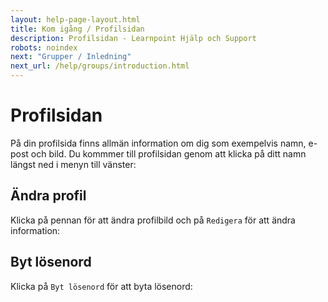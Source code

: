 ```yaml
---
layout: help-page-layout.html
title: Kom igång / Profilsidan
description: Profilsidan - Learnpoint Hjälp och Support
robots: noindex
next: "Grupper / Inledning"
next_url: /help/groups/introduction.html
---
```


# Profilsidan

<!-- only-in-swedish.html -->

På din profilsida finns allmän information om dig som exempelvis namn, e-post och bild. Du kommmer till profilsidan genom att klicka på ditt namn längst ned i menyn till vänster:

<!-- desktop-screenshot.html, { src: "_assets/profile-page.png", alt: "Profilsida", theme: "light" } -->

## Ändra profil

Klicka på pennan för att ändra profilbild och på `Redigera` för att ändra information:

<!-- desktop-screenshot.html, { src: "_assets/profile-page-edit.png", alt: "Redigera profil", theme: "light" } -->

## Byt lösenord

Klicka på `Byt lösenord` för att byta lösenord:

<!-- desktop-screenshot.html, { src: "_assets/profile-page-change-password.png", alt: "Byta lösenord", theme: "light" } -->
